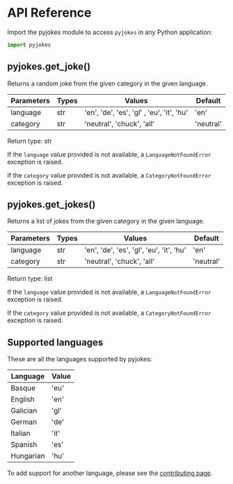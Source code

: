 # API Reference

Import the pyjokes module to access `pyjokes` in any Python application:

```python
import pyjokes
```

## pyjokes.get_joke()

Returns a random joke from the given category in the given language.

| Parameters | Types | Values | Default |
| ---------- | ----- | ------ | ------- |
| language   | str   | 'en', 'de', 'es', 'gl' , 'eu', 'it', 'hu'| 'en' |
| category   | str   | 'neutral', 'chuck', 'all' | 'neutral' |

Return type: str

If the `language` value provided is not available, a `LanguageNotFoundError` exception is raised.

If the `category` value provided is not available, a `CategoryNotFoundError` exception is raised.

## pyjokes.get_jokes()

Returns a list of jokes from the given category in the given language.

| Parameters | Types | Values | Default |
| ---------- | ----- | ------ | ------- |
| language   | str   | 'en', 'de', 'es', 'gl', 'eu', 'it', 'hu' | 'en' |
| category   | str   | 'neutral', 'chuck', 'all' | 'neutral' |

Return type: list

If the `language` value provided is not available, a `LanguageNotFoundError` exception is raised.

If the `category` value provided is not available, a `CategoryNotFoundError` exception is raised.

## Supported languages

These are all the languages supported by pyjokes:

| Language   | Value |
| ---------- | ----- |
| Basque     | 'eu'  |
| English    | 'en'  |
| Galician   | 'gl'  |
| German     | 'de'  |
| Italian    | 'it'  |
| Spanish    | 'es'  |
| Hungarian  | 'hu'  |

To add support for another language, please see the [contributing page](https://github.com/pyjokes/pyjokes/blob/master/CONTRIBUTING.md).
